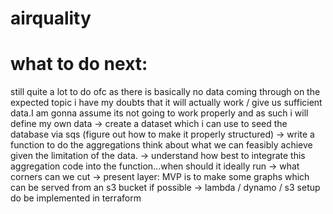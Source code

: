 # airquality

# what to do next:
still quite a lot to do ofc
as there is basically no data coming through on the expected topic i have my
doubts that it will actually work / give us sufficient data.I am gonna assume its
not going to work properly and as such i will define my own data
-> create a dataset which i can use to seed the database via sqs (figure out how to make it properly structured)
-> write a function to do the aggregations think about what we can feasibly achieve
given the limitation of the data.
-> understand how best to integrate this aggregation code into the function...when should it ideally run -> what corners can we cut
-> present layer: MVP is to make some graphs which can be served from an s3 bucket if possible
-> lambda / dynamo / s3 setup do be implemented in terraform